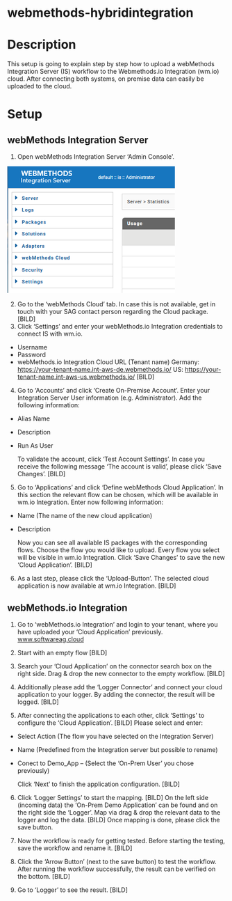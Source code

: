 # webmethods-hybridintegration
# Description
This setup is going to explain step by step how to upload a webMethods Integration Server (IS) workflow to the Webmethods.io Integration (wm.io) cloud. After connecting both systems, on premise data can easily be uploaded to the cloud.

# Setup
## webMethods Integration Server 
1.	Open webMethods Integration Server ‘Admin Console’.

![Admin Console](/images/admin-console-001.png "Admin Console")

2.	Go to the ‘webMethods Cloud’ tab. In case this is not available, get in touch with your SAG contact person regarding the Cloud package.
[BILD]
3.	Click ‘Settings’ and enter your webMethods.io Integration credentials to connect IS with wm.io.
* Username
* Password
* webMethods.io Integration Cloud URL (Tenant name)
Germany: https://your-tenant-name.int-aws-de.webmethods.io/ 
US: https://your-tenant-name.int-aws-us.webmethods.io/
[BILD]

4.	Go to ‘Accounts’ and click ‘Create On-Premise Account’. Enter your Integration Server User information (e.g. Administrator). Add the following information:
* Alias Name
* Description
* Run As User

  To validate the account, click ‘Test Account Settings’. In case you receive the following message ‘The account is valid’, please     click ‘Save Changes’.
  [BILD]
  
5.	Go to ‘Applications’ and click ‘Define webMethods Cloud Application’. In this section the relevant flow can be chosen, which will be available in wm.io Integration.
Enter now following information:

* Name (The name of the new cloud application)
* Description

  Now you can see all available IS packages with the corresponding flows. Choose the flow you would like to upload. Every flow you select will be visible in wm.io Integration.
Click ‘Save Changes’ to save the new ‘Cloud Application’.
[BILD]

6.	As a last step, please click the ‘Upload-Button’. The selected cloud application is now available at wm.io Integration.
[BILD]

## webMethods.io Integration
1.	Go to ‘webMethods.io Integration’ and login to your tenant, where you have uploaded your ‘Cloud Application’ previously. www.softwareag.cloud

2.	Start with an empty flow
[BILD]

3.	Search your ‘Cloud Application’ on the connector search box on the right side. Drag & drop the new connector to the empty workflow.
[BILD]

4.	Additionally please add the ‘Logger Connector’ and connect your cloud application to your logger. By adding the connector, the result will be logged.
[BILD]

5.	After connecting the applications to each other, click ‘Settings’ to configure the ‘Cloud Application’.
[BILD]
Please select and enter:

* Select Action (The flow you have selected on the Integration Server)
* Name (Predefined from the Integration server but possible to rename)
* Conect to Demo_App – (Select the ‘On-Prem User’ you chose previously)

  Click ‘Next’ to finish the application configuration.
  [BILD]
  
6.	Click ‘Logger Settings’ to start the mapping.
  [BILD]
    On the left side (incoming data) the ‘On-Prem Demo Application’ can be found and on the right side the ‘Logger’. Map via drag & drop the relevant data to the logger and log the data.
    [BILD]
    Once mapping is done, please click the save button.
    
 7.	Now the workflow is ready for getting tested. Before starting the testing, save the workflow and rename it. 
   [BILD]
   
 8.	Click the ‘Arrow Button’ (next to the save button) to test the workflow. After running the workflow successfully, the result can be verified on the bottom.
 [BILD]
 
 9.	Go to ‘Logger’ to see the result.
 [BILD]
    
  

